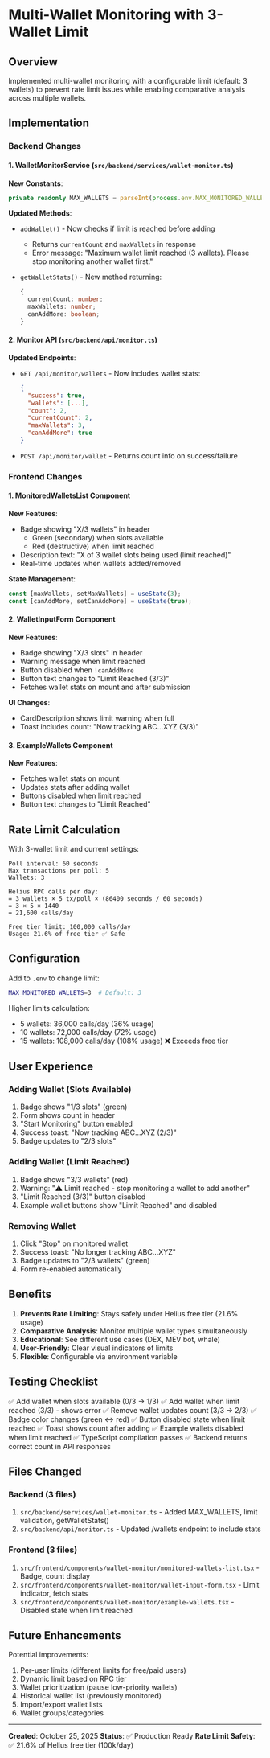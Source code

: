# Multi-Wallet Monitoring with 3-Wallet Limit

## Overview

Implemented multi-wallet monitoring with a configurable limit (default: 3 wallets) to prevent rate limit issues while enabling comparative analysis across multiple wallets.

## Implementation

### Backend Changes

#### 1. WalletMonitorService (`src/backend/services/wallet-monitor.ts`)

**New Constants**:
```typescript
private readonly MAX_WALLETS = parseInt(process.env.MAX_MONITORED_WALLETS || '3');
```

**Updated Methods**:
- `addWallet()` - Now checks if limit is reached before adding
  - Returns `currentCount` and `maxWallets` in response
  - Error message: "Maximum wallet limit reached (3 wallets). Please stop monitoring another wallet first."

- `getWalletStats()` - New method returning:
  ```typescript
  {
    currentCount: number;
    maxWallets: number;
    canAddMore: boolean;
  }
  ```

#### 2. Monitor API (`src/backend/api/monitor.ts`)

**Updated Endpoints**:
- `GET /api/monitor/wallets` - Now includes wallet stats:
  ```json
  {
    "success": true,
    "wallets": [...],
    "count": 2,
    "currentCount": 2,
    "maxWallets": 3,
    "canAddMore": true
  }
  ```

- `POST /api/monitor/wallet` - Returns count info on success/failure

### Frontend Changes

#### 1. MonitoredWalletsList Component

**New Features**:
- Badge showing "X/3 wallets" in header
  - Green (secondary) when slots available
  - Red (destructive) when limit reached
- Description text: "X of 3 wallet slots being used (limit reached)"
- Real-time updates when wallets added/removed

**State Management**:
```typescript
const [maxWallets, setMaxWallets] = useState(3);
const [canAddMore, setCanAddMore] = useState(true);
```

#### 2. WalletInputForm Component

**New Features**:
- Badge showing "X/3 slots" in header
- Warning message when limit reached
- Button disabled when `!canAddMore`
- Button text changes to "Limit Reached (3/3)"
- Fetches wallet stats on mount and after submission

**UI Changes**:
- CardDescription shows limit warning when full
- Toast includes count: "Now tracking ABC...XYZ (3/3)"

#### 3. ExampleWallets Component

**New Features**:
- Fetches wallet stats on mount
- Updates stats after adding wallet
- Buttons disabled when limit reached
- Button text changes to "Limit Reached"

## Rate Limit Calculation

With 3-wallet limit and current settings:
```
Poll interval: 60 seconds
Max transactions per poll: 5
Wallets: 3

Helius RPC calls per day:
= 3 wallets × 5 tx/poll × (86400 seconds / 60 seconds)
= 3 × 5 × 1440
= 21,600 calls/day

Free tier limit: 100,000 calls/day
Usage: 21.6% of free tier ✅ Safe
```

## Configuration

Add to `.env` to change limit:
```bash
MAX_MONITORED_WALLETS=3  # Default: 3
```

Higher limits calculation:
- 5 wallets: 36,000 calls/day (36% usage)
- 10 wallets: 72,000 calls/day (72% usage)
- 15 wallets: 108,000 calls/day (108% usage) ❌ Exceeds free tier

## User Experience

### Adding Wallet (Slots Available)
1. Badge shows "1/3 slots" (green)
2. Form shows count in header
3. "Start Monitoring" button enabled
4. Success toast: "Now tracking ABC...XYZ (2/3)"
5. Badge updates to "2/3 slots"

### Adding Wallet (Limit Reached)
1. Badge shows "3/3 wallets" (red)
2. Warning: "⚠️ Limit reached - stop monitoring a wallet to add another"
3. "Limit Reached (3/3)" button disabled
4. Example wallet buttons show "Limit Reached" and disabled

### Removing Wallet
1. Click "Stop" on monitored wallet
2. Success toast: "No longer tracking ABC...XYZ"
3. Badge updates to "2/3 wallets" (green)
4. Form re-enabled automatically

## Benefits

1. **Prevents Rate Limiting**: Stays safely under Helius free tier (21.6% usage)
2. **Comparative Analysis**: Monitor multiple wallet types simultaneously
3. **Educational**: See different use cases (DEX, MEV bot, whale)
4. **User-Friendly**: Clear visual indicators of limits
5. **Flexible**: Configurable via environment variable

## Testing Checklist

✅ Add wallet when slots available (0/3 → 1/3)
✅ Add wallet when limit reached (3/3) - shows error
✅ Remove wallet updates count (3/3 → 2/3)
✅ Badge color changes (green ↔ red)
✅ Button disabled state when limit reached
✅ Toast shows count after adding
✅ Example wallets disabled when limit reached
✅ TypeScript compilation passes
✅ Backend returns correct count in API responses

## Files Changed

### Backend (3 files)
1. `src/backend/services/wallet-monitor.ts` - Added MAX_WALLETS, limit validation, getWalletStats()
2. `src/backend/api/monitor.ts` - Updated /wallets endpoint to include stats

### Frontend (3 files)
1. `src/frontend/components/wallet-monitor/monitored-wallets-list.tsx` - Badge, count display
2. `src/frontend/components/wallet-monitor/wallet-input-form.tsx` - Limit indicator, fetch stats
3. `src/frontend/components/wallet-monitor/example-wallets.tsx` - Disabled state when limit reached

## Future Enhancements

Potential improvements:
1. Per-user limits (different limits for free/paid users)
2. Dynamic limit based on RPC tier
3. Wallet prioritization (pause low-priority wallets)
4. Historical wallet list (previously monitored)
5. Import/export wallet lists
6. Wallet groups/categories

---

**Created**: October 25, 2025
**Status**: ✅ Production Ready
**Rate Limit Safety**: ✅ 21.6% of Helius free tier (100k/day)

